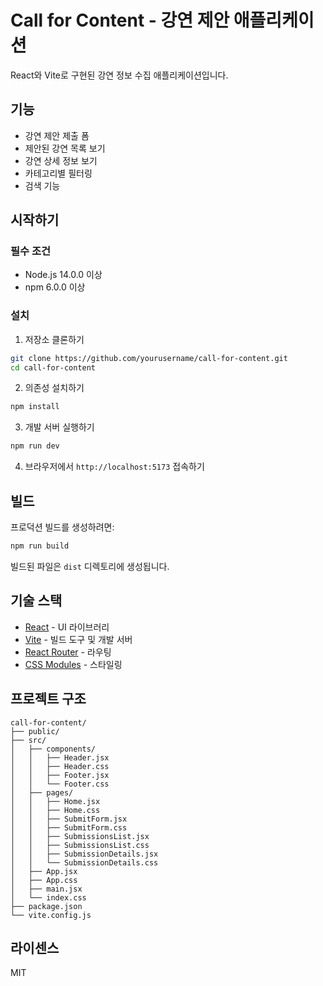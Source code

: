 # Call for Content - 강연 제안 애플리케이션

React와 Vite로 구현된 강연 정보 수집 애플리케이션입니다.

## 기능

- 강연 제안 제출 폼
- 제안된 강연 목록 보기
- 강연 상세 정보 보기
- 카테고리별 필터링
- 검색 기능

## 시작하기

### 필수 조건

- Node.js 14.0.0 이상
- npm 6.0.0 이상

### 설치

1. 저장소 클론하기
```bash
git clone https://github.com/yourusername/call-for-content.git
cd call-for-content
```

2. 의존성 설치하기
```bash
npm install
```

3. 개발 서버 실행하기
```bash
npm run dev
```

4. 브라우저에서 `http://localhost:5173` 접속하기

## 빌드

프로덕션 빌드를 생성하려면:

```bash
npm run build
```

빌드된 파일은 `dist` 디렉토리에 생성됩니다.

## 기술 스택

- [React](https://reactjs.org/) - UI 라이브러리
- [Vite](https://vitejs.dev/) - 빌드 도구 및 개발 서버
- [React Router](https://reactrouter.com/) - 라우팅
- [CSS Modules](https://github.com/css-modules/css-modules) - 스타일링

## 프로젝트 구조

```
call-for-content/
├── public/
├── src/
│   ├── components/
│   │   ├── Header.jsx
│   │   ├── Header.css
│   │   ├── Footer.jsx
│   │   └── Footer.css
│   ├── pages/
│   │   ├── Home.jsx
│   │   ├── Home.css
│   │   ├── SubmitForm.jsx
│   │   ├── SubmitForm.css
│   │   ├── SubmissionsList.jsx
│   │   ├── SubmissionsList.css
│   │   ├── SubmissionDetails.jsx
│   │   └── SubmissionDetails.css
│   ├── App.jsx
│   ├── App.css
│   ├── main.jsx
│   └── index.css
├── package.json
└── vite.config.js
```

## 라이센스

MIT
